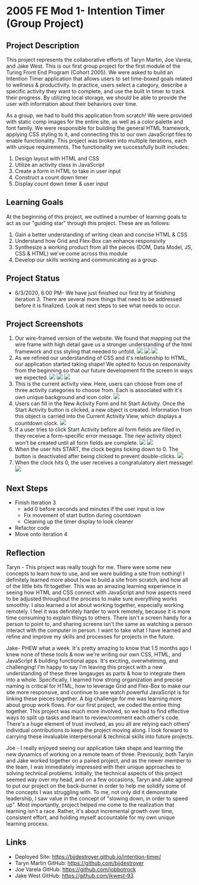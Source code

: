 # 2005 FE Mod 1- Intention Timer (Group Project)
## Project Description
This project represents the collaborative efforts of Taryn Martin, Joe Varela, and Jake West. This is our first group project for the first module of the Turing Front End Program (Cohort 2005). We were asked to build an Intention Timer application that allows users to set time-boxed goals related to wellness & productivity. In practice, users select a category, describe a specific activity they want to complete, and use the built in timer to track their progress. By utilizing local storage, we *should* be able to provide the user with information about their behaviors over time.

As a group, we had to build this application from scratch! We were provided with static comp images for the entire site, as well as a color palette and font family. We were responsible for building the general HTML framework, applying CSS styling to it, and connecting this to our own JavaScript files to enable functionality. This project was broken into multiple iterations, each with unique requirements. The functionality we successfully built includes:
  1. Design layout with HTML and CSS
  2. Utilize an activity class in JavaScript
  3. Create a form in HTML to take in user input
  4. Construct a count down timer
  5. Display count down timer & user input
## Learning Goals
At the beginning of this project, we outlined a number of learning goals to act as our "guiding star" through this project. These are as follows:
  1. Gain a better understanding of writing clean and concise HTML & CSS
  2. Understand how Grid and Flex-Box can enhance responsivity
  3. Synthesize a working product from all the pieces (DOM, Data Model, JS, CSS & HTML) we've come across this module
  4. Develop our skills working and communicating as a group
## Project Status
  + 6/3/2020, 6:00 PM- We have just finished our first try at finishing iteration 3. There are several more things that need to be addressed before it is finalized. Look at next steps to see what needs to occur.
## Project Screenshots
1. Our wire-framed version of the website. We found that mapping out the wire frame with high detail gave us a stronger understanding of the html framework and css styling that needed to unfold.
![](assets/README_screenshots/jkw-int-timer-wireframe-desktop.jpg)
![](assets/README_screenshots/jkw-int-timer-wireframe-iphone.jpg)
![](assets/README_screenshots/jkw-int-timer-past-activity-card.jpg)
2. As we refined our understanding of CSS and it's relationship to HTML, our application started taking shape! We opted to focus on responsivity from the beginning so that our future development fit the screen in ways we expected.
![](assets/README_screenshots/jkw-button-container.gif)
![](assets/README_screenshots/jkw-form-container.gif)
![](assets/README_screenshots/jkw-center-activity-btns.gif)
3. This is the current activity view. Here, users can choose from one of three activity categories to choose from. Each is associated with it's own unique background and icon color.
![](assets/README_screenshots/jkw-activity-categories.gif)
4. Users can fill in the New Activity Form and hit Start Activity. Once the Start Activity button is clicked, a new object is created. Information from this object is carried into the Current Activity View, which displays a countdown clock.
![](assets/README_screenshots/jkw-user-input.gif)
5. If a user tries to click Start Activity before all form fields are filled in, they receive a form-specific error message. The new activity object won't be created until all form fields are complete.
![](assets/README_screenshots/jkw-error-1.gif)
![](assets/README_screenshots/jkw-error-2.gif)
6. When the user hits START, the clock begins ticking down to 0. The button is deactivated after being clicked to prevent double-clicks.
![](assets/README_screenshots/jkw-start-clock-button.gif)
7. When the clock hits 0, the user receives a congratulatory alert message!
![](assets/README_screenshots/jkw-countdown-alert.gif)
## Next Steps
  + Finish Iteration 3 
    - add 0 before seconds and minutes if the user input is low
    - Fix movement of start button during countdown
    - Cleaning up the timer display to look cleaner
  + Refactor code
  + Move onto iteration 4
## Reflection
Taryn - This project was really tough for me. There were some new concepts to learn how to use, and we were building a site from nothing! I definitely learned more about how to build a site from scratch, and how all of the little bits fit together. This was an amazing learning experience in seeing how HTML and CSS connect with JavaScript and how aspects need to be adjusted throughout the process to make sure everything works smoothly. I also learned a lot about working together, especially working remotely. I feel it was definitely harder to work remotely, because it is more time consuming to explain things to others. There isn't a screen handy for a person to point to, and sharing screens isn't the same as watching a person interact with the computer in person. I want to take what I have learned and refine and improve my skills and processes for projects in the future.

Jake- PHEW what a week. It's pretty amazing to know that 1.5 months ago I knew none of these tools & now we're writing our own CSS, HTML, and JavaScript & building functional apps. It's exciting, overwhelming, and challenging! I'm happy to say I'm leaving this project with a new understanding of these three langauges as parts & how to integrate them into a whole. Specifically, I learned how strong organization and precise naming is critical for HTML, how to leverage Grid and Flex-Box to make our site more responsive, and continue to see watch powerful JavaScript is for linking these pieces together. A big challenge for me was learning more about group work flows. For our first project, we coded the entire thing together. This project was much more involved, so we had to find effective ways to split up tasks and learn to review/comment each other's code. There's a huge element of trust involved, as you all are relying each others' individual contributions to keep the project moving along. I look forward to carrying these invaluable interpersonal & technical skills into future projects.

Joe - I really enjoyed seeing our application take shape and learning the new dynamics of working on a remote team of three. Previously, both Taryin and Jake worked together on a paired project, and as the newer member to the team, I was immediately impressed with their unique approaches to solving technical problems. Initially, the technical aspects of this project seemed way over my head, and on a few occasions, Taryn and Jake agreed to put our project on the back-burner in order to help me solidify some of the concepts I was struggling with. To me, not only did it demonstrate leadership, I saw value in the concept of "slowing down, in order to speed up". Most importantly, project helped me come to the realization that learning isn't a race. Rather, it's about incremental growth over time, consistent effort, and holding myself accountable for my own unique learning process.


## Links
  + Deployed Site: https://bjjdestroyer.github.io/intention-timer/
  + Taryn Martin GitHub: https://github.com/bjjdestroyer
  + Joe Varela GitHub: https://github.com/jobbotrock
  + Jake West GitHub: https://github.com/jkwest-93
